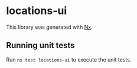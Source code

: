 # locations-ui

This library was generated with [Nx](https://nx.dev).

## Running unit tests

Run `nx test locations-ui` to execute the unit tests.
